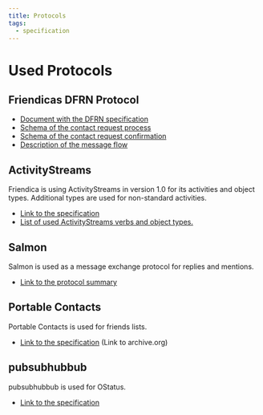 ```yaml
---
title: Protocols
tags:
  - specification
---
```

# Used Protocols

## Friendicas DFRN Protocol

* [Document with the DFRN specification](./dfrn2.pdf)
* [Schema of the contact request process](./dfrn2_contact_request.png)
* [Schema of the contact request confirmation](./dfrn2_contact_confirmation.png)
* [Description of the message flow](./message-flow.md)

## ActivityStreams

Friendica is using ActivityStreams in version 1.0 for its activities and object types.
Additional types are used for non-standard activities.

* [Link to the specification](http://activitystrea.ms/head/activity-schema.html)
* [List of used ActivityStreams verbs and object types.](https://github.com/friendica/friendica/wiki/ActivityStreams)

## Salmon

Salmon is used as a message exchange protocol for replies and mentions.

* [Link to the protocol summary](http://www.salmon-protocol.org/salmon-protocol-summary)

## Portable Contacts

Portable Contacts is used for friends lists.

* [Link to the specification](https://web.archive.org/web/20160426223008/http://portablecontacts.net/draft-spec.html) (Link to archive.org)

## pubsubhubbub

pubsubhubbub is used for OStatus.

* [Link to the specification](https://pubsubhubbub.github.io/PubSubHubbub/pubsubhubbub-core-0.4.html)
